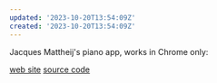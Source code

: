 ```yaml
---
updated: '2023-10-20T13:54:09Z'
created: '2023-10-20T13:54:09Z'
---
```

Jacques Mattheij's piano app, works in Chrome only:

[web site](https://pianojacq.com/)
[source code](https://gitlab.com/jmattheij/pianojacq)